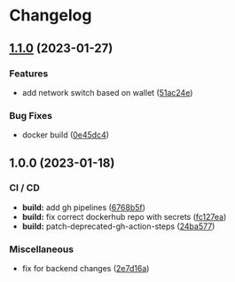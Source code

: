 # Changelog

## [1.1.0](https://github.com/aeternity/ga-multisig-ui/compare/v1.0.0...v1.1.0) (2023-01-27)


### Features

* add network switch based on wallet ([51ac24e](https://github.com/aeternity/ga-multisig-ui/commit/51ac24e0932c3071feb74f8ebed5dba9193c527c))


### Bug Fixes

* docker build ([0e45dc4](https://github.com/aeternity/ga-multisig-ui/commit/0e45dc4d8eb666768e8489d2f00982789abe5b41))

## 1.0.0 (2023-01-18)


### CI / CD

* **build:** add gh pipelines ([6768b5f](https://github.com/aeternity/ga-multisig-ui/commit/6768b5fd8e6dd4b72f50b205b5ea5cb946e61555))
* **build:** fix correct dockerhub repo with secrets ([fc127ea](https://github.com/aeternity/ga-multisig-ui/commit/fc127ead75a44bddb360767f851573f4ec4d538f))
* **build:** patch-deprecated-gh-action-steps ([24ba577](https://github.com/aeternity/ga-multisig-ui/commit/24ba577f510a4fc49cabaf943d30c45e2302347b))


### Miscellaneous

* fix for backend changes ([2e7d16a](https://github.com/aeternity/ga-multisig-ui/commit/2e7d16a83a07a8cc13fad2e0389271ea1e47bf2d))
